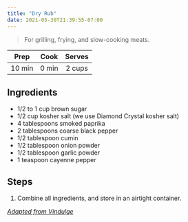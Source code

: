 ```yaml
---
title: "Dry Rub"
date: 2021-05-30T21:39:55-07:00
---
```


> For grilling, frying, and slow-cooking meats.

| Prep   | Cook | Serves |
| :----: | :----: | :----: |
| 10 min | 0 min | 2 cups |

## Ingredients
- 1/2 to 1 cup brown sugar
- 1/2 cup kosher salt (we use Diamond Crystal kosher salt)
- 4 tablespoons smoked paprika
- 2 tablespoons coarse black pepper
- 1/2 tablespoon cumin
- 1/2 tablespoon onion powder
- 1/2 tablespoon garlic powder
- 1 teaspoon cayenne pepper

## Steps
1. Combine all ingredients, and store in an airtight container.

_[Adapted from Vindulge](https://www.vindulge.com/ultimate-homemade-dry-rub/)_
